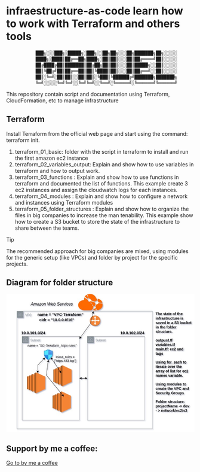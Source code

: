 # infraestructure-as-code learn how to work with Terraform and others tools

               ███╗░░░███╗░█████╗░███╗░░██╗██╗░░░██╗███████╗██╗░░░░░
               ████╗░████║██╔══██╗████╗░██║██║░░░██║██╔════╝██║░░░░░
               ██╔████╔██║███████║██╔██╗██║██║░░░██║█████╗░░██║░░░░░
               ██║╚██╔╝██║██╔══██║██║╚████║██║░░░██║██╔══╝░░██║░░░░░
               ██║░╚═╝░██║██║░░██║██║░╚███║╚██████╔╝███████╗███████╗
               ╚═╝░░░░░╚═╝╚═╝░░╚═╝╚═╝░░╚══╝░╚═════╝░╚══════╝╚══════╝

This repository contain script and documentation using Terraform, CloudFormation, etc to manage infrastructure

## Terraform

Install Terraform from the official web page and start using the command: terraform init.

1. terraform_01_basic: folder with the script in terraform to install and run the first amazon ec2 instance
2. terraform_02_variables_output: Explain and show how to use variables in terraform and how to output work.
3. terraform_03_functions : Explain and show how to use functions in terraform and documented the list of functions. This example create 3 ec2 instances and assign the cloudwatch logs for each instances.
4. terraform_04_modules : Explain and show how to configure a network and instances using Terraform modules
5. terraform_05_folder_structures : Explain and show how to organize the files in big companies to increase the man tenability. This example show how to create a S3 bucket to store the state of the infrastructure to share between the teams.

> [!TIP]
> The recommended approach for big companies are mixed, using modules for the generic setup (like VPCs) and folder by project for the specific projects.

## Diagram for folder structure

![Diagram for the infrastructure](https://github.com/mgallegoa/infraestructure-as-code/blob/main/terraform_05_folder_structures/05_folder_structures_aws_createVPCandEC2Instance.jpg?raw=true "Infrastructure diagram")

## Support by me a coffee:

[Go to by me a coffee](https://buymeacoffee.com/manuelarias)
